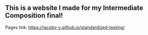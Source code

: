 ## This is a website I made for my Intermediate Composition final!

Pages link: https://jacoby-y.github.io/standardized-testing/